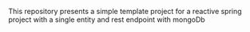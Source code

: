 This repository presents a simple template project for a reactive spring project with a single entity and rest endpoint with mongoDb